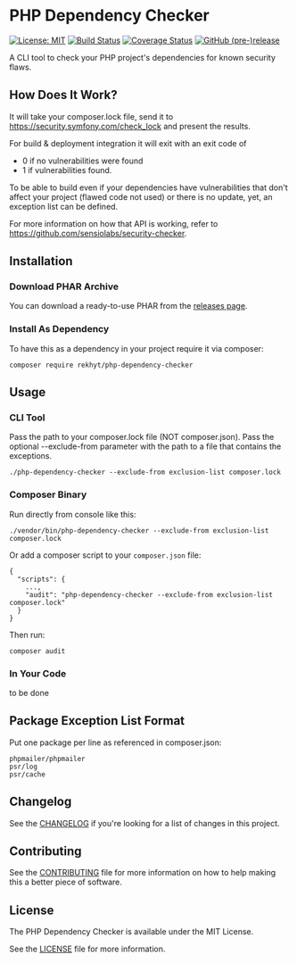 # PHP Dependency Checker
[![License: MIT](https://img.shields.io/badge/License-MIT-yellow.svg)](https://opensource.org/licenses/MIT)
[![Build Status](https://travis-ci.org/Rekhyt/php-dependency-checker.svg?branch=master)](https://travis-ci.org/Rekhyt/php-dependency-checker)
[![Coverage Status](https://coveralls.io/repos/github/Rekhyt/php-dependency-checker/badge.svg?branch=master)](https://coveralls.io/github/Rekhyt/php-dependency-checker?branch=master)
[![GitHub (pre-)release](https://img.shields.io/github/release/Rekhyt/php-dependency-checker/all.svg)](https://github.com/Rekhyt/php-dependency-checker/releases)

A CLI tool to check your PHP project's dependencies for known security flaws.

## How Does It Work?
It will take your composer.lock file, send it to https://security.symfony.com/check_lock
and present the results.

For build & deployment integration it will exit with an exit code of
* 0 if no vulnerabilities were found
* 1 if vulnerabilities found.

To be able to build even if your dependencies have vulnerabilities that don't affect your project (flawed code not used)
or there is no update, yet, an exception list can be defined.

For more information on how that API is working, refer to https://github.com/sensiolabs/security-checker.

## Installation
### Download PHAR Archive
You can download a ready-to-use PHAR from the
[releases page](https://github.com/Rekhyt/php-dependency-checker/releases).

### Install As Dependency
To have this as a dependency in your project require it via composer:

    composer require rekhyt/php-dependency-checker

## Usage
### CLI Tool
Pass the path to your composer.lock file (NOT composer.json). Pass the optional --exclude-from parameter with the path
to a file that contains the exceptions.

    ./php-dependency-checker --exclude-from exclusion-list composer.lock

### Composer Binary
Run directly from console like this:

    ./vendor/bin/php-dependency-checker --exclude-from exclusion-list composer.lock

Or add a composer script to your `composer.json` file:

    {
      "scripts": {
        ...,
        "audit": "php-dependency-checker --exclude-from exclusion-list composer.lock"
      }
    }

Then run:

    composer audit

### In Your Code
to be done

## Package Exception List Format
Put one package per line as referenced in composer.json:

    phpmailer/phpmailer
    psr/log
    psr/cache

## Changelog
See the [CHANGELOG](CHANGELOG.md) if you're looking for a list of changes in this project.

## Contributing
See the [CONTRIBUTING](CONTRIBUTING.md) file for more information on how to help making this a better piece of software.

## License
The PHP Dependency Checker is available under the MIT License.

See the [LICENSE](LICENSE) file for more information.
